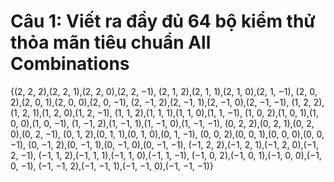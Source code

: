 # Câu 1: Viết ra đầy đủ 64 bộ kiểm thử thỏa mãn tiêu chuẩn All Combinations
{(2, 2, 2),(2, 2, 1),(2, 2, 0),(2, 2, −1), (2, 1, 2),(2, 1, 1),(2, 1, 0),(2, 1, −1), (2, 0, 2),(2, 0, 1),(2, 0, 0),(2, 0, −1), (2, −1, 2),(2, −1, 1),(2, −1, 0),(2, −1, −1), (1, 2, 2),(1, 2, 1),(1, 2, 0),(1, 2, −1), (1, 1, 2),(1, 1, 1),(1, 1, 0),(1, 1, −1), (1, 0, 2),(1, 0, 1),(1, 0, 0),(1, 0, −1), (1, −1, 2),(1, −1, 1),(1, −1, 0),(1, −1, −1), (0, 2, 2),(0, 2, 1),(0, 2, 0),(0, 2, −1), (0, 1, 2),(0, 1, 1),(0, 1, 0),(0, 1, −1), (0, 0, 2),(0, 0, 1),(0, 0, 0),(0, 0, −1), (0, −1, 2),(0, −1, 1),(0, −1, 0),(0, −1, −1), (−1, 2, 2),(−1, 2, 1),(−1, 2, 0),(−1, 2, −1), (−1, 1, 2),(−1, 1, 1),(−1, 1, 0),(−1, 1, −1), (−1, 0, 2),(−1, 0, 1),(−1, 0, 0),(−1, 0, −1), (−1, −1, 2),(−1, −1, 1),(−1, −1, 0),(−1, −1, −1)}